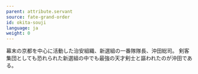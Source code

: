 ```yaml
---
parent: attribute.servant
source: fate-grand-order
id: okita-souji
language: ja
weight: 0
---
```


幕末の京都を中心に活動した治安組織、新選組の一番隊隊長、沖田総司。
剣客集団としても恐れられた新選組の中でも最強の天才剣士と謳われたのが沖田である。
